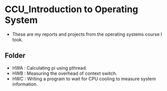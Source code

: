 # CCU_Introduction to Operating System
- These are my reports and projects from the operating systems course I took.
## Folder
- HWA : Calculating pi using pthread.
- HWB : Measuring the overhead of context switch.
- HWC : Writing a program to wait for CPU cooling to measure system information.